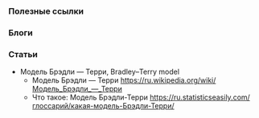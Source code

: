 
### Полезные ссылки

### Блоги

### Статьи

- Модель Брэдли — Терри, Bradley–Terry model
    - Модель Брэдли — Терри https://ru.wikipedia.org/wiki/Модель_Брэдли_—_Терри
    - Что такое: Модель Брэдли-Терри https://ru.statisticseasily.com/глоссарий/какая-модель-Брэдли-Терри/